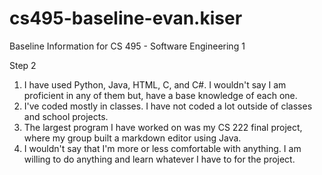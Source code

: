# cs495-baseline-evan.kiser
Baseline Information for CS 495 - Software Engineering 1

Step 2 
1) I have used Python, Java, HTML, C, and C#. I wouldn't say I am proficient in any of them but, have a base knowledge of each one.
2) I've coded mostly in classes. I have not coded a lot outside of classes and school projects.
3) The largest program I have worked on was my CS 222 final project, where my group built a markdown editor using Java.
4) I wouldn't say that I'm more or less comfortable with anything. I am willing to do anything and learn whatever I have to for the project.
